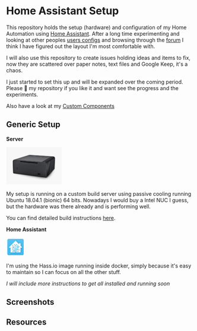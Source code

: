 # Home Assistant Setup

This repository holds the setup (hardware) and configuration of my Home Automation using [Home Assistant](https://home-assistant.io/). After a long time experimenting and looking at other peoples [users configs](https://github.com/search?o=desc&q=topic%3Ahome-assistant-config&s=stars&type=Repositories) and browsing through the [forum](https://community.home-assistant.io/latest) I think I have figured out the layout I'm most comfortable with.

I will also use this repository to create issues holding ideas and items to fix, now they are scattered over paper notes, text files and Google Keep, it's a chaos.

I just started to set this up and will be expanded over the coming period.
Please :star2: my repository if you like it and want see the progress and the experiments.

Also have a look at my [Custom Components](https://github.com/cyberjunky/home-assistant-custom-components)

## Generic Setup

**Server**

<img src="https://github.com/cyberjunky/home-assistant-config/blob/master/docs/server/fc8-evo-featured.jpg" width="150"> 

My setup is running on a custom build server using passive cooling running Ubuntu 18.04.1 (bionic) 64 bits.
Nowadays I would buy a Intel NUC I guess, but the hardware was there already and is performing well.

You can find detailed build instructions [here](https://github.com/cyberjunky/home-assistant-config/blob/master/docs/server/INSTALL.md).

**Home Assistant**

<img src="https://github.com/cyberjunky/home-assistant-config/blob/master/docs/server/hass-icon.jpg" width="50"> 

I'm using the Hass.io image running inside docker, simply because it's easy to maintain so I can focus on all the other stuff.

*I will include more instructions to get all installed and running soon*

## Screenshots

## Resources
